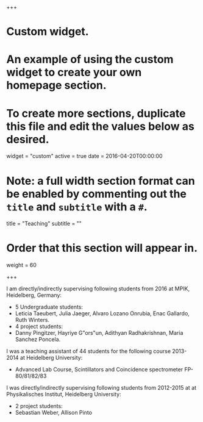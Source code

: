 +++
# Custom widget.
# An example of using the custom widget to create your own homepage section.
# To create more sections, duplicate this file and edit the values below as desired.
widget = "custom"
active = true
date = 2016-04-20T00:00:00

# Note: a full width section format can be enabled by commenting out the `title` and `subtitle` with a `#`.
title = "Teaching"
subtitle = ""

# Order that this section will appear in.
weight = 60

+++


I am directly/indirectly supervising following students from 2016 at MPIK, Heidelberg, Germany: 
- 5 Undergraduate students:
- Leticia Taeubert, Julia Jaeger, Alvaro Lozano Onrubia, Enac Gallardo, Ruth Winters.
- 4 project students: 
- Danny Pingitzer, Hayriye G\"ors\"un, Adithyan Radhakrishnan, Maria Sanchez Poncela.

I was a teaching assistant of 44 students for the following course 2013-2014 at Heidelberg University:
- Advanced Lab Course, Scintillators and Coincidence spectrometer FP-80/81/82/83

I was directly/indirectly supervising following students from 2012-2015 at  at Physikalisches Institut, Heidelberg University:
- 2 project students: 
- Sebastian Weber, Allison Pinto

